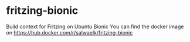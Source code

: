 # fritzing-bionic
Build context for Fritzing on Ubuntu Bionic
You can find the docker image on https://hub.docker.com/r/salwaelk/fritzing-bionic
